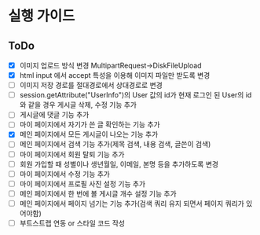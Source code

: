 # 실행 가이드

## ToDo

- [x] 이미지 업로드 방식 변경 MultipartRequest->DiskFileUpload
- [x] html input 에서 accept 특성을 이용해 이미지 파일만 받도록 변경
- [ ] 이미지 저장 경로를 절대경로에서 상대경로로 변경
- [ ] session.getAttribute("UserInfo")의 User 값의 id가 현재 로그인 된 User의 id와 같을 경우 게시글 삭제, 수정 기능 추가
- [ ] 게시글에 댓글 기능 추가
- [ ] 마이 페이지에서 자기가 쓴 글 확인하는 기능 추가
- [x] 메인 페이지에서 모든 게시글이 나오는 기능 추가
- [ ] 메인 페이지에서 검색 기능 추가(제목 검색, 내용 검색, 글쓴이 검색)
- [ ] 마이 페이지에서 회원 탈퇴 기능 추가
- [ ] 회원 가입할 때 성별이나 생년월일, 이메일, 본명 등을 추가하도록 변경
- [ ] 마이 페이지에서 수정 기능 추가
- [ ] 마이 페이지에서 프로필 사진 설정 기능 추가
- [ ] 메인 페이지에서 한 번에 볼 게시글 개수 설정 기능 추가
- [ ] 메인 페이지에서 페이지 넘기는 기능 추가(검색 쿼리 유지 되면서 페이지 쿼리가 있어야함)
- [ ] 부트스트랩 연동 or 스타일 코드 작성
